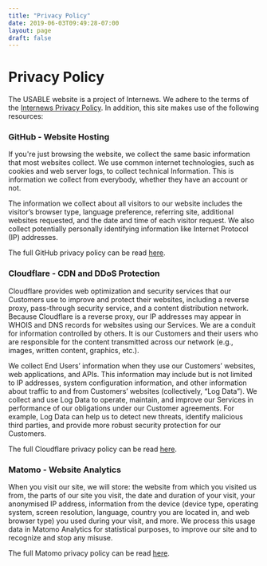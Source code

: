 ```yaml
---
title: "Privacy Policy"
date: 2019-06-03T09:49:28-07:00
layout: page
draft: false
---
```


# **Privacy Policy**

The USABLE website is a project of Internews. We adhere to the terms of the [Internews Privacy Policy](https://internews.org/internews-privacy-policy). In addition, this site makes use of the following resources:

### **GitHub - Website Hosting**

If you're just browsing the website, we collect the same basic information that most websites collect. We use common internet technologies, such as cookies and web server logs, to collect technical Information. This is information we collect from everybody, whether they have an account or not.

The information we collect about all visitors to our website includes the visitor’s browser type, language preference, referring site, additional websites requested, and the date and time of each visitor request. We also collect potentially personally identifying information like Internet Protocol (IP) addresses.

The full GitHub privacy policy can be read [here](https://help.github.com/en/articles/github-privacy-statement).

### **Cloudflare - CDN and DDoS Protection**

Cloudflare provides web optimization and security services that our Customers use to improve and protect their websites, including a reverse proxy, pass-through security service, and a content distribution network. Because Cloudflare is a reverse proxy, our IP addresses may appear in WHOIS and DNS records for websites using our Services. We are a conduit for information controlled by others. It is our Customers and their users who are responsible for the content transmitted across our network (e.g., images, written content, graphics, etc.).

We collect End Users’ information when they use our Customers’ websites, web applications, and APIs. This information may include but is not limited to IP addresses, system configuration information, and other information about traffic to and from Customers’ websites (collectively, “Log Data”). We collect and use Log Data to operate, maintain, and improve our Services in performance of our obligations under our Customer agreements. For example, Log Data can help us to detect new threats, identify malicious third parties, and provide more robust security protection for our Customers.

The full Cloudflare privacy policy can be read [here](https://www.cloudflare.com/privacypolicy/).

### **Matomo - Website Analytics**

When you visit our site, we will store: the website from which you visited us from, the parts of our site you visit, the date and duration of your visit, your anonymised IP address, information from the device (device type, operating system, screen resolution, language, country you are located in, and web browser type) you used during your visit, and more. We process this usage data in Matomo Analytics for statistical purposes, to improve our site and to recognize and stop any misuse.

The full Matomo privacy policy can be read [here](https://matomo.org/privacy-policy/).
